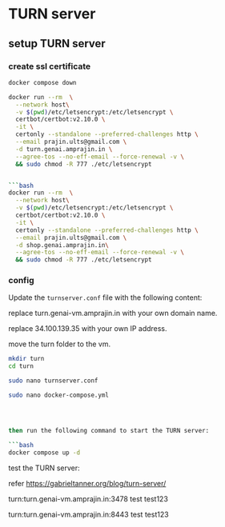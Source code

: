 # TURN server

## setup TURN server

### create ssl certificate

```bash
docker compose down
```

```bash
docker run --rm  \
  --network host\
  -v $(pwd)/etc/letsencrypt:/etc/letsencrypt \
  certbot/certbot:v2.10.0 \
  -it \
  certonly --standalone --preferred-challenges http \
  --email prajin.ults@gmail.com \
  -d turn.genai.amprajin.in \
  --agree-tos --no-eff-email --force-renewal -v \
  && sudo chmod -R 777 ./etc/letsencrypt


```bash
docker run --rm  \
  --network host\
  -v $(pwd)/etc/letsencrypt:/etc/letsencrypt \
  certbot/certbot:v2.10.0 \
  -it \
  certonly --standalone --preferred-challenges http \
  --email prajin.ults@gmail.com \
  -d shop.genai.amprajin.in\
  --agree-tos --no-eff-email --force-renewal -v \
  && sudo chmod -R 777 ./etc/letsencrypt
```

### config

Update the `turnserver.conf` file with the following content:

replace turn.genai-vm.amprajin.in with your own domain name.

replace 34.100.139.35 with your own IP address.

move the turn folder to the vm.

```bash
mkdir turn
cd turn

sudo nano turnserver.conf

sudo nano docker-compose.yml
```

```bash
```

```bash
```

```bash

then run the following command to start the TURN server:

```bash
docker compose up -d
```

test the TURN server:

refer <https://gabrieltanner.org/blog/turn-server/>


turn:turn.genai-vm.amprajin.in:3478
test
test123

turn:turn.genai-vm.amprajin.in:8443
test
test123